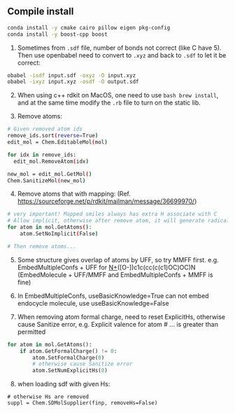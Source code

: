## Compile install
```bash
conda install -y cmake cairo pillow eigen pkg-config
conda install -y boost-cpp boost

```

1. Sometimes from `.sdf` file, number of bonds not correct (like C have 5).
Then use openbabel need to convert to `.xyz` and back to `.sdf` to let it be correct:
```bash
obabel -isdf input.sdf -oxyz -O input.xyz
obabel -ixyz input.xyz -osdf -O output.sdf
```

2. When using c++ rdkit on MacOS, one need to use ```bash brew install```, and at the same time modify the ` .rb ` file to turn on the static lib.

3. Remove atoms: 
```bash
# Given removed atom ids
remove_ids.sort(reverse=True)
edit_mol = Chem.EditableMol(mol)

for idx in remove_ids:
  edit_mol.RemoveAtom(idx)

new_mol = edit_mol.GetMol()
Chem.SanitizeMol(new_mol)
```

4. Remove atoms that with mapping: (Ref. https://sourceforge.net/p/rdkit/mailman/message/36699970/)
```bash
# very important! Mapped smiles always has extra H associate with C
# Allow implicit, otherwise after remove atom, it will generate radicals
for atom in mol.GetAtoms():
    atom.SetNoImplicit(False)

# Then remove atoms...
```

5. Some structure gives overlap of atoms by UFF, so try MMFF first. e.g. EmbedMultipleConfs + UFF for [N+](=O)([O-])c1c(cc(c(c1)OC)OC)N (EmbedMolecule + UFF/MMFF and EmbedMultipleConfs + MMFF is fine)

6. In EmbedMultipleConfs, useBasicKnowledge=True can not embed endocycle molecule, use useBasicKnowledge=False

7. When removing atom formal charge, need to reset ExplicitHs, otherwise cause Sanitize error, e.g. Explicit valence for atom # ... is greater than permitted
```python
for atom in mol.GetAtoms():
    if atom.GetFormalCharge() != 0:
        atom.SetFormalCharge(0)
        # otherwise cause Sanitize error
        atom.SetNumExplicitHs(0)
```

8. when loading sdf with given Hs:
```
# otherwise Hs are removed
suppl = Chem.SDMolSupplier(finp, removeHs=False)
```
